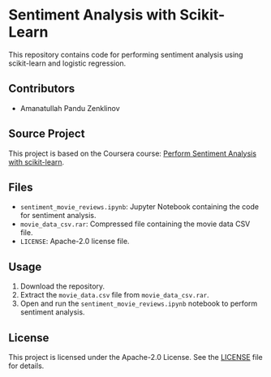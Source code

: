 # Sentiment Analysis with Scikit-Learn

This repository contains code for performing sentiment analysis using scikit-learn and logistic regression.

## Contributors
- Amanatullah Pandu Zenklinov

## Source Project
This project is based on the Coursera course: [Perform Sentiment Analysis with scikit-learn](https://www.coursera.org/learn/scikit-learn-logistic-regression-sentiment-analysis/home/welcome).

## Files
- `sentiment_movie_reviews.ipynb`: Jupyter Notebook containing the code for sentiment analysis.
- `movie_data_csv.rar`: Compressed file containing the movie data CSV file.
- `LICENSE`: Apache-2.0 license file.

## Usage
1. Download the repository.
2. Extract the `movie_data.csv` file from `movie_data_csv.rar`.
3. Open and run the `sentiment_movie_reviews.ipynb` notebook to perform sentiment analysis.

## License
This project is licensed under the Apache-2.0 License. See the [LICENSE](LICENSE) file for details.
